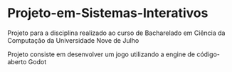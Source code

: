 # Projeto-em-Sistemas-Interativos
Projeto para a disciplina realizado ao curso de Bacharelado em Ciência da Computação da Universidade Nove de Julho

Projeto consiste em desenvolver um jogo utilizando a engine de código-aberto Godot
